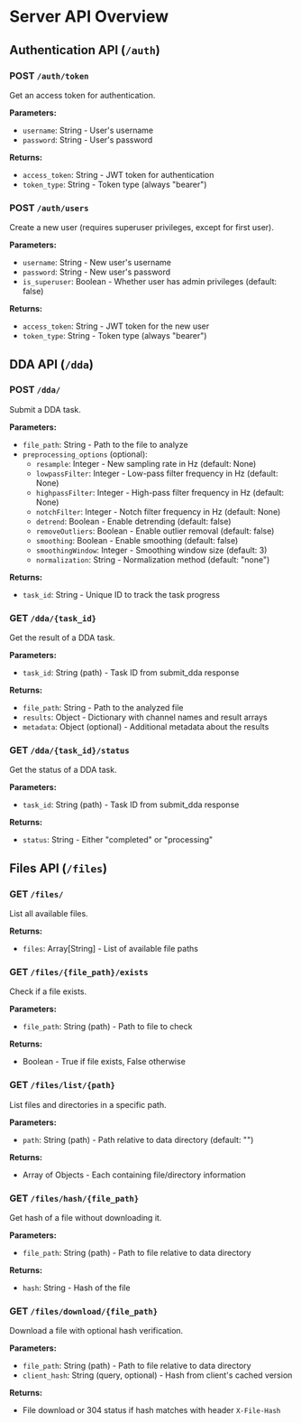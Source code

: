 # Server API Overview

## Authentication API (`/auth`)

### POST `/auth/token`

Get an access token for authentication.

**Parameters:**

- `username`: String - User's username
- `password`: String - User's password

**Returns:**

- `access_token`: String - JWT token for authentication
- `token_type`: String - Token type (always "bearer")

### POST `/auth/users`

Create a new user (requires superuser privileges, except for first user).

**Parameters:**

- `username`: String - New user's username
- `password`: String - New user's password
- `is_superuser`: Boolean - Whether user has admin privileges (default: false)

**Returns:**

- `access_token`: String - JWT token for the new user
- `token_type`: String - Token type (always "bearer")

## DDA API (`/dda`)

### POST `/dda/`

Submit a DDA task.

**Parameters:**

- `file_path`: String - Path to the file to analyze
- `preprocessing_options` (optional):
  - `resample`: Integer - New sampling rate in Hz (default: None)
  - `lowpassFilter`: Integer - Low-pass filter frequency in Hz (default: None)
  - `highpassFilter`: Integer - High-pass filter frequency in Hz (default: None)
  - `notchFilter`: Integer - Notch filter frequency in Hz (default: None)
  - `detrend`: Boolean - Enable detrending (default: false)
  - `removeOutliers`: Boolean - Enable outlier removal (default: false)
  - `smoothing`: Boolean - Enable smoothing (default: false)
  - `smoothingWindow`: Integer - Smoothing window size (default: 3)
  - `normalization`: String - Normalization method (default: "none")

**Returns:**

- `task_id`: String - Unique ID to track the task progress

### GET `/dda/{task_id}`

Get the result of a DDA task.

**Parameters:**

- `task_id`: String (path) - Task ID from submit_dda response

**Returns:**

- `file_path`: String - Path to the analyzed file
- `results`: Object - Dictionary with channel names and result arrays
- `metadata`: Object (optional) - Additional metadata about the results

### GET `/dda/{task_id}/status`

Get the status of a DDA task.

**Parameters:**

- `task_id`: String (path) - Task ID from submit_dda response

**Returns:**

- `status`: String - Either "completed" or "processing"

## Files API (`/files`)

### GET `/files/`

List all available files.

**Returns:**

- `files`: Array[String] - List of available file paths

### GET `/files/{file_path}/exists`

Check if a file exists.

**Parameters:**

- `file_path`: String (path) - Path to file to check

**Returns:**

- Boolean - True if file exists, False otherwise

### GET `/files/list/{path}`

List files and directories in a specific path.

**Parameters:**

- `path`: String (path) - Path relative to data directory (default: "")

**Returns:**

- Array of Objects - Each containing file/directory information

### GET `/files/hash/{file_path}`

Get hash of a file without downloading it.

**Parameters:**

- `file_path`: String (path) - Path to file relative to data directory

**Returns:**

- `hash`: String - Hash of the file

### GET `/files/download/{file_path}`

Download a file with optional hash verification.

**Parameters:**

- `file_path`: String (path) - Path to file relative to data directory
- `client_hash`: String (query, optional) - Hash from client's cached version

**Returns:**

- File download or 304 status if hash matches with header `X-File-Hash`
